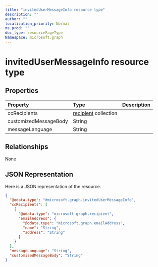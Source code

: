 ```yaml
---
title: "invitedUserMessageInfo resource type"
description: ""
author: ""
localization_priority: Normal
ms.prod: ""
doc_type: resourcePageType
Namespace: microsoft.graph
---
```



# invitedUserMessageInfo resource type



## Properties
|Property|Type|Description|
|:---|:---|:---|
|ccRecipients|[recipient](../resources/recipient.md) collection||
|customizedMessageBody|String||
|messageLanguage|String||

## Relationships
None

## JSON Representation
Here is a JSON representation of the resource.
<!-- {
  "blockType": "resource",
  "@odata.type": "microsoft.graph.invitedUserMessageInfo"
}
-->
``` json
{
  "@odata.type": "#microsoft.graph.invitedUserMessageInfo",
  "ccRecipients": [
    {
      "@odata.type": "microsoft.graph.recipient",
      "emailAddress": {
        "@odata.type": "microsoft.graph.emailAddress",
        "name": "String",
        "address": "String"
      }
    }
  ],
  "messageLanguage": "String",
  "customizedMessageBody": "String"
}
```

